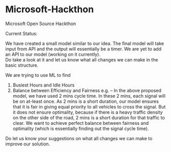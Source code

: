 # Microsoft-Hackthon
Microsoft Open Source Hackthon

Current Status:

We have created a small model similar to our idea. The final model will take input from API and the output will essentially be a timer. We are yet to add an API to our model (working on it currently).  
Do take a look at it and let us know what all changes we can make in the basic structure. 


We are trying to use ML to find
1.	Busiest Hours and Idle Hours
2.	Balance between Efficiency and Fairness
e.g. – In the above proposed model, we have used 2 mins cycle time. In these 2 mins, each signal will be on at-least once. As 2 mins is a short duration, our model ensures that it is fair in giving equal priority to all vehicles to cross the signal. But it does not ensure optimality, because if there is a heavy traffic density on the other side of the road, 2 mins is a short duration for that traffic to clear. We want to achieve perfect balance between fairness and optimality (which is essentially finding out the signal cycle time).


Do let us know your suggestions on what all changes we can make to improve our solution.
